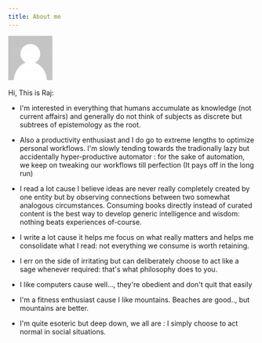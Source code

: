 ```yaml
---
title: About me
---
```


![avatar](/img/avatar.png)

Hi, This is Raj: 

 - I'm interested in everything that humans accumulate as knowledge (not current affairs) and generally do not think of subjects as discrete but subtrees of epistemology as the root.  

 - Also a productivity enthusiast and I do go to extreme lengths to optimize personal workflows. I'm slowly tending towards the tradionally lazy but accidentally hyper-productive automator : for the sake of automation, we keep on tweaking our workflows till perfection (It pays off in the long run)

 - I read a lot cause I believe ideas are never really completely created by one entity but by observing connections between two somewhat analogous circumstances. Consuming books directly instead of curated content is the best way to develop generic intelligence and wisdom: nothing beats experiences of-course.

 - I write a lot cause it helps me focus on what really matters and helps me consolidate what I read: not everything we consume is worth retaining.

 - I err on the side of irritating but can deliberately choose to act like a sage whenever required: that's what philosophy does to you.

 - I like computers cause well..., they're obedient and don't quit that easily

 - I'm a fitness enthusiast cause I like mountains. Beaches are good.., but mountains are better.

 - I'm quite esoteric but deep down, we all are : I simply choose to act normal in social situations.
